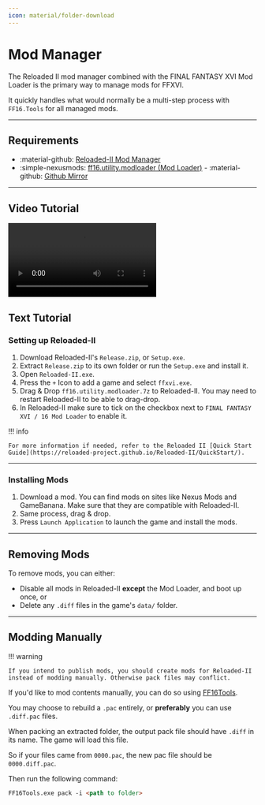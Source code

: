 ```yaml
---
icon: material/folder-download
---
```


# Mod Manager

The Reloaded II mod manager combined with the FINAL FANTASY XVI Mod Loader is the primary way to manage mods for FFXVI. 

It quickly handles what would normally be a multi-step process with `FF16.Tools` for all managed mods.

---

## Requirements

* :material-github: [Reloaded-II Mod Manager](https://github.com/Reloaded-Project/Reloaded-II/releases)
* :simple-nexusmods: [ff16.utility.modloader (Mod Loader)](https://www.nexusmods.com/finalfantasy16/mods/3) - :material-github: [Github Mirror](https://github.com/Nenkai/ff16.utility.modloader/releases/)

---

## Video Tutorial 

<video controls>
    <source src="../reloadedii-mods-install.mp4" type="video/mp4">
</video>

## Text Tutorial

### Setting up Reloaded-II

1. Download Reloaded-II's `Release.zip`, or `Setup.exe`.
2. Extract `Release.zip` to its own folder or run the `Setup.exe` and install it.
3. Open `Reloaded-II.exe`.
4. Press the `+` Icon to add a game and select `ffxvi.exe`.
5. Drag & Drop `ff16.utility.modloader.7z` to Reloaded-II. You may need to restart Reloaded-II to be able to drag-drop.
6. In Reloaded-II make sure to tick on the checkbox next to `FINAL FANTASY XVI / 16 Mod Loader` to enable it.

!!! info

    For more information if needed, refer to the Reloaded II [Quick Start Guide](https://reloaded-project.github.io/Reloaded-II/QuickStart/).

---

### Installing Mods

1. Download a mod. You can find mods on sites like Nexus Mods and GameBanana. Make sure that they are compatible with Reloaded-II.
2. Same process, drag & drop.
3. Press `Launch Application` to launch the game and install the mods.

---

## Removing Mods

To remove mods, you can either:

* Disable all mods in Reloaded-II **except** the Mod Loader, and boot up once, or
* Delete any `.diff` files in the game's `data/` folder.

---

## Modding Manually

!!! warning

    If you intend to publish mods, you should create mods for Reloaded-II instead of modding manually. Otherwise pack files may conflict.

If you'd like to mod contents manually, you can do so using [FF16Tools](https://github.com/Nenkai/FF16Tools).

You may choose to rebuild a `.pac` entirely, or **preferably** you can use `.diff.pac` files.

When packing an extracted folder, the output pack file should have `.diff` in its name. The game will load this file.

So if your files came from `0000.pac`, the new pac file should be `0000.diff.pac`. 

Then run the following command:
``` markdown title="Command"
FF16Tools.exe pack -i <path to folder> 
```